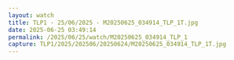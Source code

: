 ```yaml
---
layout: watch
title: TLP1 - 25/06/2025 - M20250625_034914_TLP_1T.jpg
date: 2025-06-25 03:49:14
permalink: /2025/06/25/watch/M20250625_034914_TLP_1
capture: TLP1/2025/202506/20250624/M20250625_034914_TLP_1T.jpg
---
```

